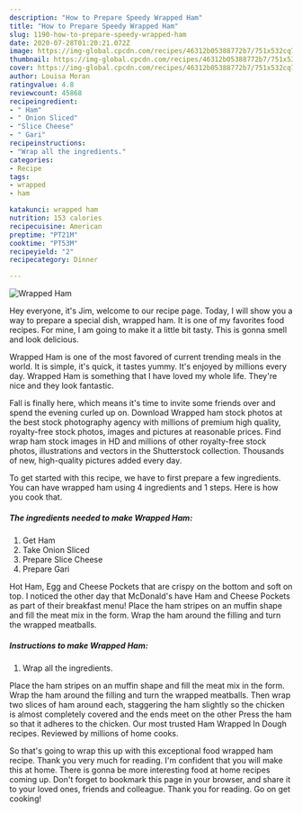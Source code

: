 ```yaml
---
description: "How to Prepare Speedy Wrapped Ham"
title: "How to Prepare Speedy Wrapped Ham"
slug: 1190-how-to-prepare-speedy-wrapped-ham
date: 2020-07-28T01:20:21.072Z
image: https://img-global.cpcdn.com/recipes/46312b05388772b7/751x532cq70/wrapped-ham-recipe-main-photo.jpg
thumbnail: https://img-global.cpcdn.com/recipes/46312b05388772b7/751x532cq70/wrapped-ham-recipe-main-photo.jpg
cover: https://img-global.cpcdn.com/recipes/46312b05388772b7/751x532cq70/wrapped-ham-recipe-main-photo.jpg
author: Louisa Moran
ratingvalue: 4.8
reviewcount: 45868
recipeingredient:
- " Ham"
- " Onion Sliced"
- "Slice Cheese"
- " Gari"
recipeinstructions:
- "Wrap all the ingredients."
categories:
- Recipe
tags:
- wrapped
- ham

katakunci: wrapped ham 
nutrition: 153 calories
recipecuisine: American
preptime: "PT21M"
cooktime: "PT53M"
recipeyield: "2"
recipecategory: Dinner

---
```



![Wrapped Ham](https://img-global.cpcdn.com/recipes/46312b05388772b7/751x532cq70/wrapped-ham-recipe-main-photo.jpg)

Hey everyone, it's Jim, welcome to our recipe page. Today, I will show you a way to prepare a special dish, wrapped ham. It is one of my favorites food recipes. For mine, I am going to make it a little bit tasty. This is gonna smell and look delicious.

Wrapped Ham is one of the most favored of current trending meals in the world. It is simple, it's quick, it tastes yummy. It's enjoyed by millions every day. Wrapped Ham is something that I have loved my whole life. They're nice and they look fantastic.

Fall is finally here, which means it&#39;s time to invite some friends over and spend the evening curled up on. Download Wrapped ham stock photos at the best stock photography agency with millions of premium high quality, royalty-free stock photos, images and pictures at reasonable prices. Find wrap ham stock images in HD and millions of other royalty-free stock photos, illustrations and vectors in the Shutterstock collection. Thousands of new, high-quality pictures added every day.


To get started with this recipe, we have to first prepare a few ingredients. You can have wrapped ham using 4 ingredients and 1 steps. Here is how you cook that.

<!--inarticleads1-->

##### The ingredients needed to make Wrapped Ham:

1. Get  Ham
1. Take  Onion Sliced
1. Prepare Slice Cheese
1. Prepare  Gari


Hot Ham, Egg and Cheese Pockets that are crispy on the bottom and soft on top. I noticed the other day that McDonald&#39;s have Ham and Cheese Pockets as part of their breakfast menu! Place the ham stripes on an muffin shape and fill the meat mix in the form. Wrap the ham around the filling and turn the wrapped meatballs. 

<!--inarticleads2-->

##### Instructions to make Wrapped Ham:

1. Wrap all the ingredients.


Place the ham stripes on an muffin shape and fill the meat mix in the form. Wrap the ham around the filling and turn the wrapped meatballs. Then wrap two slices of ham around each, staggering the ham slightly so the chicken is almost completely covered and the ends meet on the other Press the ham so that it adheres to the chicken. Our most trusted Ham Wrapped In Dough recipes. Reviewed by millions of home cooks. 

So that's going to wrap this up with this exceptional food wrapped ham recipe. Thank you very much for reading. I'm confident that you will make this at home. There is gonna be more interesting food at home recipes coming up. Don't forget to bookmark this page in your browser, and share it to your loved ones, friends and colleague. Thank you for reading. Go on get cooking!
